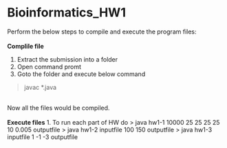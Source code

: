 # Bioinformatics_HW1

Perform the below steps to compile and execute the program files:
<br>
<br>
<B> Complile file</B>
1. Extract the submission into a folder
2. Open command promt
3. Goto the folder and execute below command
> javac *.java
</br>
Now all the files would be compiled. 
<br>
<br>
<B>Execute files</B>
1. To run each part of HW do
> java hw1-1 10000 25 25 25 25 10 0.005 outputfile
> java hw1-2 inputfile 100 150 outputfile
> java hw1-3 inputfile 1 -1 -3 outputfile
